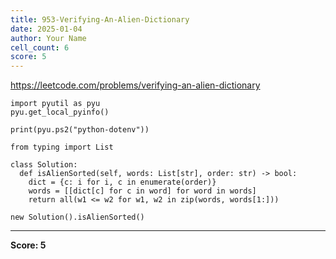 ```yaml
---
title: 953-Verifying-An-Alien-Dictionary
date: 2025-01-04
author: Your Name
cell_count: 6
score: 5
---
```


https://leetcode.com/problems/verifying-an-alien-dictionary


```
import pyutil as pyu
pyu.get_local_pyinfo()
```


```
print(pyu.ps2("python-dotenv"))
```


```
from typing import List
```


```
class Solution:
  def isAlienSorted(self, words: List[str], order: str) -> bool:
    dict = {c: i for i, c in enumerate(order)}
    words = [[dict[c] for c in word] for word in words]
    return all(w1 <= w2 for w1, w2 in zip(words, words[1:]))
```


```
new Solution().isAlienSorted()
```


---
**Score: 5**